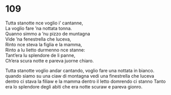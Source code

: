 # 109
  
Tutta stanotte nce voglio i’ cantanne,  
La voglio fare ’na nottata tonna.  
Quanno simmo a ’nu pizzo de muntagna  
Vide ’na fenestrella che luceva,  
Rinto nce steva la figlia e la mamma,  
Rinto a lu lietto durmenno nce stanne:  
Tant’era lu splendore de li panne,  
Ch’era scura notte e pareva juorne chiaro.

Tutta stanotte voglio andar cantando,
voglio fare una nottata in bianco.
quando siamo su una ciaw di montagna
vedi una finestrella che luceva
dentro ci stava la filiaw e la mamma
dentro il letto domrendo ci stanno
Tanto era lo splendore degli abiti
che era notte scuraw e pareva gionro.
